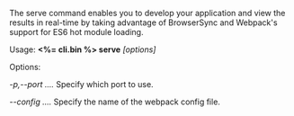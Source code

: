 The serve command enables you to develop your application and view the
results in real-time by taking advantage of BrowserSync and Webpack's
support for ES6 hot module loading.

Usage: **<%= cli.bin %> serve** *[options]*

Options:

  *-p,--port*   *....* Specify which port to use.

  *--config*    *....* Specify the name of the webpack config file.

